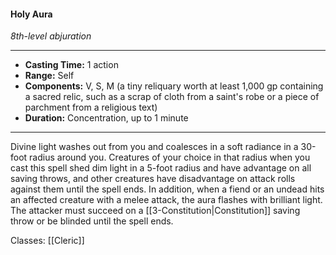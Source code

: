 #### Holy Aura
*8th-level abjuration*
___
- **Casting Time:** 1 action
- **Range:** Self
- **Components:** V, S, M (a tiny reliquary worth at least 1,000 gp containing a sacred relic, such as a scrap of cloth from a saint's robe or a piece of parchment from a religious text)
- **Duration:** Concentration, up to 1 minute
---
Divine light washes out from you and coalesces in a soft radiance in a 30-foot radius around you. Creatures of your choice in that radius when you cast this spell shed dim light in a 5-foot radius and have advantage on all saving throws, and other creatures have disadvantage on attack rolls against them until the spell ends. In addition, when a fiend or an undead hits an affected creature with a melee attack, the aura flashes with brilliant light. The attacker must succeed on a [[3-Constitution|Constitution]] saving throw or be blinded until the spell ends.

Classes: [[Cleric]]
